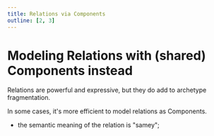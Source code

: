 ```yaml
---
title: Relations via Components
outline: [2, 3]
---
```


# Modeling Relations with (shared) Components instead

Relations are powerful and expressive, but they do add to archetype fragmentation.

In some cases, it's more efficient to model relations as Components.
- the semantic meaning of the relation is "samey"; 
